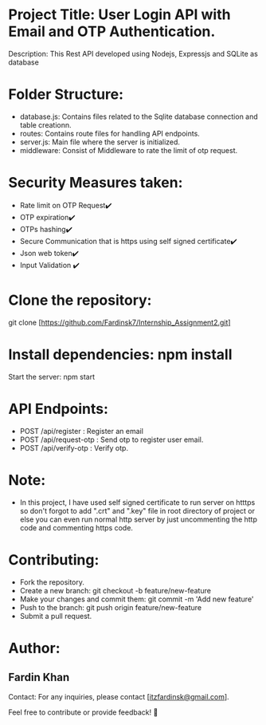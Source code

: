 # Project Title: User Login API with Email and OTP Authentication.

Description: This Rest API developed using Nodejs, Expressjs and SQLite as database

# Folder Structure:
- database.js: Contains files related to the Sqlite database connection and table creationn.
- routes: Contains route files for handling API endpoints.
- server.js: Main file where the server is initialized.
- middleware: Consist of Middleware to rate the limit of otp request.

# Security Measures taken:
- Rate limit on OTP Request✔️
- OTP expiration✔️
- OTPs hashing✔️
- Secure Communication that is https using self signed certificate✔️
- Json web token✔️
- Input Validation ✔️

# Clone the repository: 
git clone [https://github.com/Fardinsk7/Internship_Assignment2.git]

# Install dependencies: npm install
Start the server: npm start

# API Endpoints:
- POST /api/register : Register an email
- POST /api/request-otp : Send otp to register user email. 
- POST /api/verify-otp : Verify otp.

# Note:
- In this project, I have used self signed certificate to run server on htttps so don't forgot to add ".crt" and ".key" file in root directory of project or else you can even run normal http server by just uncommenting the http code and commenting https code.

# Contributing:
- Fork the repository.
- Create a new branch: git checkout -b feature/new-feature
- Make your changes and commit them: git commit -m 'Add new feature'
- Push to the branch: git push origin feature/new-feature
- Submit a pull request.


# Author:
## Fardin Khan

Contact:
For any inquiries, please contact [itzfardinsk@gmail.com].

Feel free to contribute or provide feedback! 🚀